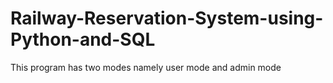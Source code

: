 # Railway-Reservation-System-using-Python-and-SQL
This program has two modes namely user mode and admin mode
